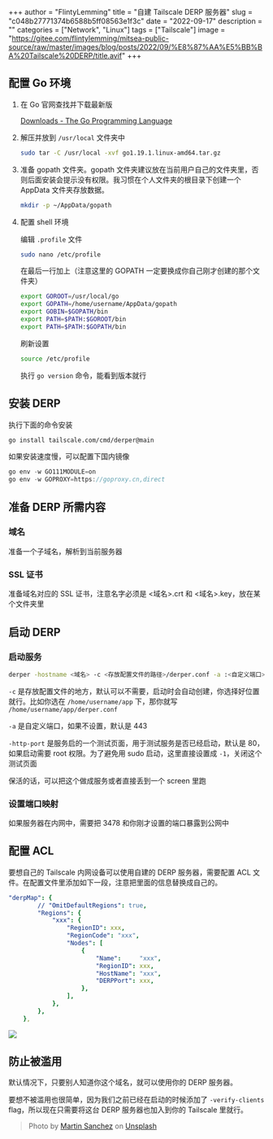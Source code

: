 +++
author = "FlintyLemming"
title = "自建 Tailscale DERP 服务器"
slug = "c048b27771374b6588b5ff08563e1f3c"
date = "2022-09-17"
description = ""
categories = ["Network", "Linux"]
tags = ["Tailscale"]
image = "https://gitee.com/flintylemming/mitsea-public-source/raw/master/images/blog/posts/2022/09/%E8%87%AA%E5%BB%BA%20Tailscale%20DERP/title.avif"
+++

## 配置 Go 环境

1. 在 Go 官网查找并下载最新版
    
    [Downloads - The Go Programming Language](https://go.dev/dl/)
    
2. 解压并放到 `/usr/local` 文件夹中
    
    ```bash
    sudo tar -C /usr/local -xvf go1.19.1.linux-amd64.tar.gz
    ```
    
3. 准备 gopath 文件夹。gopath 文件夹建议放在当前用户自己的文件夹里，否则后面安装会提示没有权限。我习惯在个人文件夹的根目录下创建一个 AppData 文件夹存放数据。
    
    ```bash
    mkdir -p ~/AppData/gopath
    ```
    
4. 配置 shell 环境
    
    编辑 `.profile` 文件
    
    ```bash
    sudo nano /etc/profile
    ```
    
    在最后一行加上（注意这里的 GOPATH 一定要换成你自己刚才创建的那个文件夹）
    
    ```bash
    export GOROOT=/usr/local/go
    export GOPATH=/home/username/AppData/gopath
    export GOBIN=$GOPATH/bin
    export PATH=$PATH:$GOROOT/bin
    export PATH=$PATH:$GOPATH/bin
    ```
    
    刷新设置
    
    ```bash
    source /etc/profile
    ```
    
    执行 `go version` 命令，能看到版本就行
    

## 安装 DERP

执行下面的命令安装

```bash
go install tailscale.com/cmd/derper@main
```

如果安装速度慢，可以配置下国内镜像

```jsx
go env -w GO111MODULE=on
go env -w GOPROXY=https://goproxy.cn,direct
```

## 准备 DERP 所需内容

### 域名

准备一个子域名，解析到当前服务器

### SSL 证书

准备域名对应的 SSL 证书，注意名字必须是 <域名>.crt 和 <域名>.key，放在某个文件夹里

## 启动 DERP

### 启动服务

```bash
derper -hostname <域名> -c <存放配置文件的路径>/derper.conf -a :<自定义端口> -http-port -1 -certdir <存放证书的路径> -certmode manual -verify-clients
```

`-c` 是存放配置文件的地方，默认可以不需要，启动时会自动创建，你选择好位置就行。比如你选在 `/home/username/app` 下，那你就写 `/home/username/app/derper.conf`

`-a` 是自定义端口，如果不设置，默认是 443

`-http-port` 是服务启的一个测试页面，用于测试服务是否已经启动，默认是 80，如果启动需要 root 权限。为了避免用 sudo 启动，这里直接设置成 `-1`，关闭这个测试页面

保活的话，可以把这个做成服务或者直接丢到一个 screen 里跑

### 设置端口映射

如果服务器在内网中，需要把 3478 和你刚才设置的端口暴露到公网中

## 配置 ACL

要想自己的 Tailscale 内网设备可以使用自建的 DERP 服务器，需要配置 ACL 文件。在配置文件里添加如下一段，注意把里面的信息替换成自己的。

```yaml
"derpMap": {
		// "OmitDefaultRegions": true,
		"Regions": {
			"xxx": {
				"RegionID": xxx,
				"RegionCode": "xxx",
				"Nodes": [
					{
						"Name":     "xxx",
						"RegionID": xxx,
						"HostName": "xxx",
						"DERPPort": xxx,
					},
				],
			},
		},
	},
```

![](https://gitee.com/flintylemming/mitsea-public-source/raw/master/images/blog/posts/2022/09/%E8%87%AA%E5%BB%BA%20Tailscale%20DERP/Untitled.avif)

## 防止被滥用

默认情况下，只要别人知道你这个域名，就可以使用你的 DERP 服务器。

要想不被滥用也很简单，因为我们之前已经在启动的时候添加了 `-verify-clients` flag，所以现在只需要将这台 DERP 服务器也加入到你的 Tailscale 里就行。

> Photo by [Martin Sanchez](https://unsplash.com/@martinsanchez?utm_source=unsplash&utm_medium=referral&utm_content=creditCopyText) on [Unsplash](https://unsplash.com/s/photos/global?utm_source=unsplash&utm_medium=referral&utm_content=creditCopyText)
  